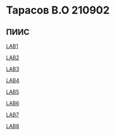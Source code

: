 <h1>Тарасов В.О 210902</h1>
<h2>ПИИС</h2>


<a href="https://aloence.github.io/piis/lab1/">LAB1</a>


<a href="https://aloence.github.io/piis/lab2/">LAB2</a>


<a href="https://aloence.github.io/piis/lab3/">LAB3</a>


<a href="https://aloence.github.io/piis/lab4/">LAB4</a>


<a href="https://aloence.github.io/piis/lab5/lab5.html">LAB5</a>


<a href="https://aloence.github.io/piis/lab6/lab5.html">LAB6</a>


<a href="https://aloence.github.io/piis/lab7/">LAB7</a>


<a href="https://aloence.github.io/piis/lab8/">LAB8</a>